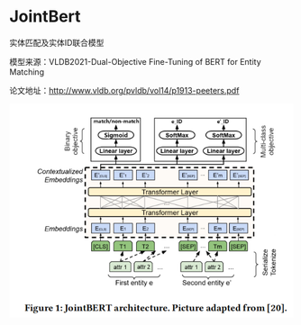 # JointBert
实体匹配及实体ID联合模型

模型来源：VLDB2021-Dual-Objective Fine-Tuning of BERT for Entity Matching

论文地址：http://www.vldb.org/pvldb/vol14/p1913-peeters.pdf

![image](https://github.com/Polarisooo/JointBert/blob/main/Jointbert.png)
